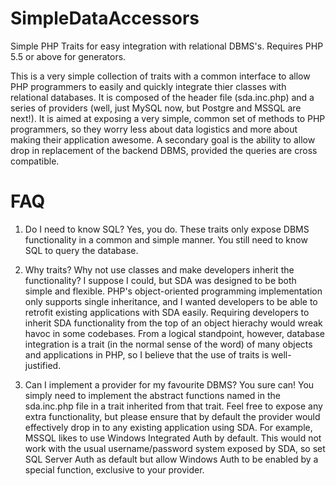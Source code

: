 SimpleDataAccessors
===================

Simple PHP Traits for easy integration with relational DBMS's.
Requires PHP 5.5 or above for generators.

This is a very simple collection of traits with a common interface to allow PHP programmers to easily and quickly integrate thier classes with relational databases. It is composed of the header file (sda.inc.php) and a series of providers (well, just MySQL now, but Postgre and MSSQL are next!). It is aimed at exposing a very simple, common set of methods to PHP programmers, so they worry less about data logistics and more about making their application awesome. A secondary goal is the ability to allow drop in replacement of the backend DBMS, provided the queries are cross compatible.

FAQ
===

1. Do I need to know SQL?
Yes, you do. These traits only expose DBMS functionality in a common and simple manner. You still need to know SQL to query the database.

2. Why traits? Why not use classes and make developers inherit the functionality?
I suppose I could, but SDA was designed to be both simple and flexible. PHP's object-oriented programming implementation only supports single inheritance, and I wanted developers to be able to retrofit existing applications with SDA easily. Requiring developers to inherit SDA functionality from the top of an object hierachy would wreak havoc in some codebases. From a logical standpoint, however, database integration is a trait (in the normal sense of the word) of many objects and applications in PHP, so I believe that the use of traits is well-justified.

3. Can I implement a provider for my favourite DBMS?
You sure can! You simply need to implement the abstract functions named in the sda.inc.php file in a trait inherited from that trait. Feel free to expose any extra functionality, but please ensure that by default the provider would effectively drop in to any existing application using SDA. For example, MSSQL likes to use Windows Integrated Auth by default. This would not work with the usual username/password system exposed by SDA, so set SQL Server Auth as default but allow Windows Auth to be enabled by a special function, exclusive to your provider.
